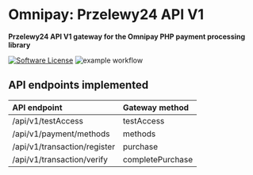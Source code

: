 # Omnipay: Przelewy24 API V1

**Przelewy24 API V1 gateway for the Omnipay PHP payment processing library**

[![Software License](https://img.shields.io/badge/license-MIT-brightgreen.svg?style=flat-square)](LICENSE) ![example workflow](https://github.com/mysiar/omnipay-przelewy24v1/actions/workflows/tests.yml/badge.svg)

## API endpoints implemented

| API endpoint                 | Gateway method    |
|:-----------------------------|:------------------|
| /api/v1/testAccess           | testAccess        |
| /api/v1/payment/methods      | methods           |
| /api/v1/transaction/register | purchase          |
| /api/v1/transaction/verify   | completePurchase  |

